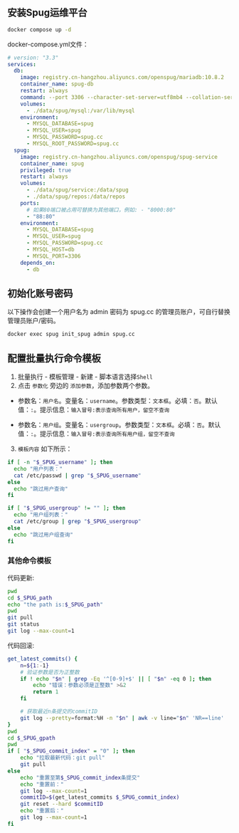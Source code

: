## 安装Spug运维平台

```bash
docker compose up -d
```

docker-compose.yml文件：

```yaml
# version: "3.3"
services:
  db:
    image: registry.cn-hangzhou.aliyuncs.com/openspug/mariadb:10.8.2
    container_name: spug-db
    restart: always
    command: --port 3306 --character-set-server=utf8mb4 --collation-server=utf8mb4_unicode_ci
    volumes:
      - ./data/spug/mysql:/var/lib/mysql
    environment:
      - MYSQL_DATABASE=spug
      - MYSQL_USER=spug
      - MYSQL_PASSWORD=spug.cc
      - MYSQL_ROOT_PASSWORD=spug.cc
  spug:
    image: registry.cn-hangzhou.aliyuncs.com/openspug/spug-service
    container_name: spug
    privileged: true
    restart: always
    volumes:
      - ./data/spug/service:/data/spug
      - ./data/spug/repos:/data/repos
    ports:
      # 如果80端口被占用可替换为其他端口，例如: - "8000:80"
      - "88:80"
    environment:
      - MYSQL_DATABASE=spug
      - MYSQL_USER=spug
      - MYSQL_PASSWORD=spug.cc
      - MYSQL_HOST=db
      - MYSQL_PORT=3306
    depends_on:
      - db
```

## 初始化账号密码

以下操作会创建一个用户名为 admin 密码为 spug.cc 的管理员账户，可自行替换管理员账户/密码。

```bash
docker exec spug init_spug admin spug.cc
```

## 配置批量执行命令模板

1. 批量执行 - 模板管理 - 新建 - 脚本语言选择`Shell`
2. 点击 `参数化` 旁边的 `添加参数`，添加参数两个参数。

- 参数名：`用户名`。变量名：`username`。参数类型：`文本框`。必填：`否`。默认值：`:`。提示信息：`输入冒号:表示查询所有用户，留空不查询`

- 参数名：`用户组`。变量名：`usergroup`。参数类型：`文本框`。必填：`否`。默认值：`:`。提示信息：`输入冒号:表示查询所有用户组，留空不查询`

3. `模板内容` 如下所示：

```bash
if [ -n "$_SPUG_username" ]; then
  echo "用户列表："
  cat /etc/passwd | grep "$_SPUG_username"
else
  echo "跳过用户查询"
fi

if [ "$_SPUG_usergroup" != "" ]; then
  echo "用户组列表："
  cat /etc/group | grep "$_SPUG_usergroup"
else
  echo "跳过用户组查询"
fi
```

### 其他命令模板

代码更新:

```bash
pwd
cd $_SPUG_path
echo "the path is:$_SPUG_path"
pwd
git pull
git status
git log --max-count=1
```

代码回滚:

```bash
get_latest_commits() {
    n=${1:-1}
    # 验证参数是否为正整数
    if ! echo "$n" | grep -Eq '^[0-9]+$' || [ "$n" -eq 0 ]; then
        echo "错误：参数必须是正整数" >&2
        return 1
    fi

    # 获取最近n条提交的commitID
    git log --pretty=format:%H -n "$n" | awk -v line="$n" 'NR==line'
}
pwd
cd $_SPUG_gpath
pwd
if [ "$_SPUG_commit_index" = "0" ]; then
    echo "拉取最新代码：git pull"
    git pull
else
    echo "重置至第$_SPUG_commit_index条提交"
    echo "重置前："
    git log --max-count=1
    commitID=$(get_latest_commits $_SPUG_commit_index)
    git reset --hard $commitID
    echo "重置后："
    git log --max-count=1
fi
```